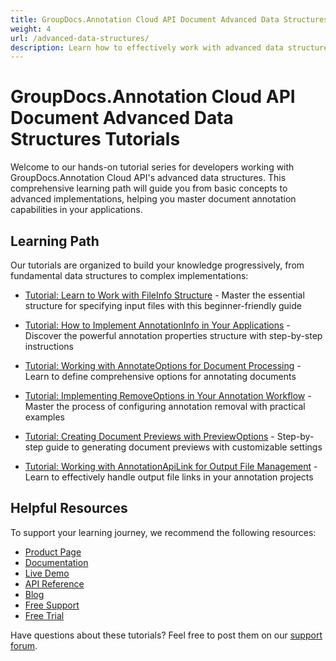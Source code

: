 ```yaml
---
title: GroupDocs.Annotation Cloud API Document Advanced Data Structures Tutorials
weight: 4
url: /advanced-data-structures/
description: Learn how to effectively work with advanced data structures in GroupDocs.Annotation Cloud API through our hands-on tutorials.
---
```


# GroupDocs.Annotation Cloud API Document Advanced Data Structures Tutorials

Welcome to our hands-on tutorial series for developers working with GroupDocs.Annotation Cloud API's advanced data structures. This comprehensive learning path will guide you from basic concepts to advanced implementations, helping you master document annotation capabilities in your applications.

## Learning Path

Our tutorials are organized to build your knowledge progressively, from fundamental data structures to complex implementations:

- [Tutorial: Learn to Work with FileInfo Structure](/advanced-data-structures/fileinfo/) - Master the essential structure for specifying input files with this beginner-friendly guide

- [Tutorial: How to Implement AnnotationInfo in Your Applications](/advanced-data-structures/annotationinfo/) - Discover the powerful annotation properties structure with step-by-step instructions

- [Tutorial: Working with AnnotateOptions for Document Processing](/advanced-data-structures/annotateoptions/) - Learn to define comprehensive options for annotating documents

- [Tutorial: Implementing RemoveOptions in Your Annotation Workflow](/advanced-data-structures/removeoptions/) - Master the process of configuring annotation removal with practical examples

- [Tutorial: Creating Document Previews with PreviewOptions](/advanced-data-structures/previewoptions/) - Step-by-step guide to generating document previews with customizable settings

- [Tutorial: Working with AnnotationApiLink for Output File Management](/advanced-data-structures/annotationapilink/) - Learn to effectively handle output file links in your annotation projects

## Helpful Resources

To support your learning journey, we recommend the following resources:

- [Product Page](https://products.groupdocs.cloud/annotation/)
- [Documentation](https://docs.groupdocs.cloud/annotation/)
- [Live Demo](https://products.groupdocs.app/annotation/family)
- [API Reference](https://reference.groupdocs.cloud/annotation/)
- [Blog](https://blog.groupdocs.cloud/categories/groupdocs.annotation-cloud-product-family/)
- [Free Support](https://forum.groupdocs.cloud/c/annotation/10/)
- [Free Trial](https://dashboard.groupdocs.cloud/#/apps)

Have questions about these tutorials? Feel free to post them on our [support forum](https://forum.groupdocs.cloud/c/annotation/10/).
